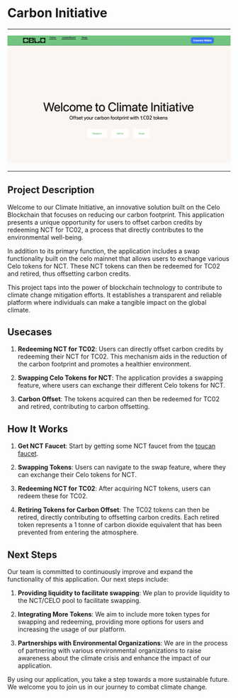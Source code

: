 # Carbon Initiative
---
![](assets/ci.png)

---

## Project Description
Welcome to our Climate Initiative, an innovative solution built on the Celo Blockchain that focuses on reducing our carbon footprint. This application presents a unique opportunity for users to offset carbon credits by redeeming NCT for TC02, a process that directly contributes to the environmental well-being.

In addition to its primary function, the application includes a swap functionality built on the celo mainnet that allows users to exchange various Celo tokens for NCT. These NCT tokens can then be redeemed for TC02 and retired, thus offsetting carbon credits.

This project taps into the power of blockchain technology to contribute to climate change mitigation efforts. It establishes a transparent and reliable platform where individuals can make a tangible impact on the global climate.

## Usecases
1. **Redeeming NCT for TC02**: Users can directly offset carbon credits by redeeming their NCT for TC02. This mechanism aids in the reduction of the carbon footprint and promotes a healthier environment.

2. **Swapping Celo Tokens for NCT**: The application provides a swapping feature, where users can exchange their different Celo tokens for NCT. 

3. **Carbon Offset**: The tokens acquired can then be redeemed for TC02 and retired, contributing to carbon offsetting.

## How It Works
1. **Get NCT Faucet**: Start by getting some NCT faucet from the [toucan faucet](https://faucet.toucan.earth/).

2. **Swapping Tokens**: Users can navigate to the swap feature, where they can exchange their Celo tokens for NCT.

3. **Redeeming NCT for TC02**: After acquiring NCT tokens, users can redeem these for TC02.

4. **Retiring Tokens for Carbon Offset**: The TC02 tokens can then be retired, directly contributing to offsetting carbon credits. Each retired token represents a 1 tonne of carbon dioxide equivalent that has been prevented from entering the atmosphere.

## Next Steps
Our team is committed to continuously improve and expand the functionality of this application. Our next steps include:

1. **Providing liquidity to facilitate swapping**: We plan to provide liquidity to the NCT/CELO pool to facilitate swapping.

2. **Integrating More Tokens**: We aim to include more token types for swapping and redeeming, providing more options for users and increasing the usage of our platform.

3. **Partnerships with Environmental Organizations**: We are in the process of partnering with various environmental organizations to raise awareness about the climate crisis and enhance the impact of our application.

By using our application, you take a step towards a more sustainable future. We welcome you to join us in our journey to combat climate change.